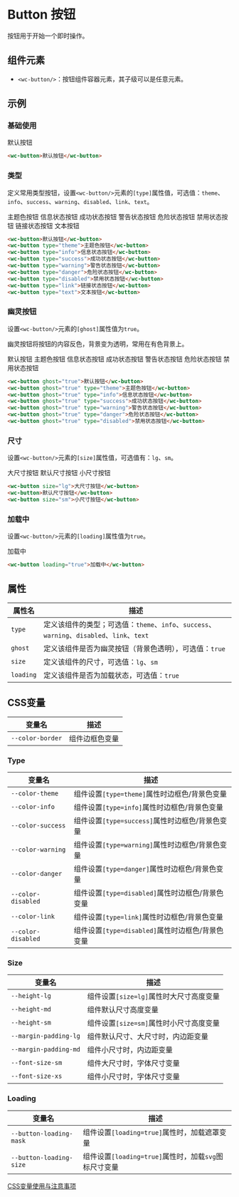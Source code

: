 # Button 按钮

按钮用于开始一个即时操作。

## 组件元素

- `<wc-button/>`：按钮组件容器元素，其子级可以是任意元素。

## 示例

### 基础使用

<output data-lang="示例">
    <wc-button type="">默认按钮</wc-button>
</output>

```html
<wc-button>默认按钮</wc-button>
```

### 类型

定义常用类型按钮，设置`<wc-button/>`元素的`[type]`属性值，可选值：`theme`、`info`、`success`、`warning`、`disabled`、`link`、`text`。

<output data-lang="示例">
    <wc-button type="theme">主题色按钮</wc-button>
    <wc-button type="info">信息状态按钮</wc-button>
    <wc-button type="success">成功状态按钮</wc-button>
    <wc-button type="warning">警告状态按钮</wc-button>
    <wc-button type="danger">危险状态按钮</wc-button>
    <wc-button type="disabled">禁用状态按钮</wc-button>
    <wc-button type="link">链接状态按钮</wc-button>
    <wc-button type="text">文本按钮</wc-button>
</output>

```html
<wc-button>默认按钮</wc-button>
<wc-button type="theme">主题色按钮</wc-button>
<wc-button type="info">信息状态按钮</wc-button>
<wc-button type="success">成功状态按钮</wc-button>
<wc-button type="warning">警告状态按钮</wc-button>
<wc-button type="danger">危险状态按钮</wc-button>
<wc-button type="disabled">禁用状态按钮</wc-button>
<wc-button type="link">链接状态按钮</wc-button>
<wc-button type="text">文本按钮</wc-button>
```

### 幽灵按钮

设置`<wc-button/>`元素的`[ghost]`属性值为`true`。

幽灵按钮将按钮的内容反色，背景变为透明，常用在有色背景上。

<output data-lang="示例">
    <wc-button ghost="true" type="">默认按钮</wc-button>
    <wc-button ghost="true" type="theme">主题色按钮</wc-button>
    <wc-button ghost="true" type="info">信息状态按钮</wc-button>
    <wc-button ghost="true" type="success">成功状态按钮</wc-button>
    <wc-button ghost="true" type="warning">警告状态按钮</wc-button>
    <wc-button ghost="true" type="danger">危险状态按钮</wc-button>
    <wc-button ghost="true" type="disabled">禁用状态按钮</wc-button>
</output>

```html
<wc-button ghost="true">默认按钮</wc-button>
<wc-button ghost="true" type="theme">主题色按钮</wc-button>
<wc-button ghost="true" type="info">信息状态按钮</wc-button>
<wc-button ghost="true" type="success">成功状态按钮</wc-button>
<wc-button ghost="true" type="warning">警告状态按钮</wc-button>
<wc-button ghost="true" type="danger">危险状态按钮</wc-button>
<wc-button ghost="true" type="disabled">禁用状态按钮</wc-button>
```

### 尺寸

设置`<wc-button/>`元素的`[size]`属性值，可选值有：`lg`、`sm`。

<output data-lang="示例">
    <wc-button size="lg">大尺寸按钮</wc-button>
    <wc-button>默认尺寸按钮</wc-button>
    <wc-button size="sm">小尺寸按钮</wc-button>
</output>

```html
<wc-button size="lg">大尺寸按钮</wc-button>
<wc-button>默认尺寸按钮</wc-button>
<wc-button size="sm">小尺寸按钮</wc-button>
```

### 加载中

设置`<wc-button/>`元素的`[loading]`属性值为`true`。

<output data-lang="示例">
    <wc-button loading="true">加载中</wc-button>
</output>

```html
<wc-button loading="true">加载中</wc-button>
```

## 属性

| 属性名 | 描述 |
| --- | --- |
| `type` | 定义该组件的类型；可选值：`theme`、`info`、`success`、`warning`、`disabled`、`link`、`text` |
| `ghost` | 定义该组件是否为幽灵按钮（背景色透明），可选值：`true`|
| `size` | 定义该组件的尺寸，可选值：`lg`、`sm` |
| `loading` | 定义该组件是否为加载状态，可选值：`true`|

## CSS变量

| 变量名 | 描述 |
| --- | --- |
| `--color-border` | 组件边框色变量 |

### Type

| 变量名 | 描述 |
| --- | --- |
| `--color-theme` | 组件设置`[type=theme]`属性时边框色/背景色变量 |
| `--color-info` | 组件设置`[type=info]`属性时边框色/背景色变量 |
| `--color-success` | 组件设置`[type=success]`属性时边框色/背景色变量 |
| `--color-warning` | 组件设置`[type=warning]`属性时边框色/背景色变量 |
| `--color-danger` | 组件设置`[type=danger]`属性时边框色/背景色变量 |
| `--color-disabled` | 组件设置`[type=disabled]`属性时边框色/背景色变量 |
| `--color-link` | 组件设置`[type=link]`属性时边框色/背景色变量 |
| `--color-disabled` | 组件设置`[type=disabled]`属性时边框色/背景色变量 |

### Size

| 变量名 | 描述 |
| --- | --- |
| `--height-lg` | 组件设置`[size=lg]`属性时大尺寸高度变量 |
| `--height-md` | 组件默认尺寸高度变量 |
| `--height-sm` | 组件设置`[size=sm]`属性时小尺寸高度变量 |
| `--margin-padding-lg` | 组件默认尺寸、大尺寸时，内边距变量 |
| `--margin-padding-md` | 组件小尺寸时，内边距变量 |
| `--font-size-sm` | 组件大尺寸时，字体尺寸变量 |
| `--font-size-xs` | 组件小尺寸时，字体尺寸变量 |

### Loading

| 变量名 | 描述 |
| --- | --- |
| `--button-loading-mask` | 组件设置`[loading=true]`属性时，加载遮罩变量 |
| `--button-loading-size` | 组件设置`[loading=true]`属性时，加载`svg`图标尺寸变量 |

[CSS变量使用与注意事项](/css-variable)
